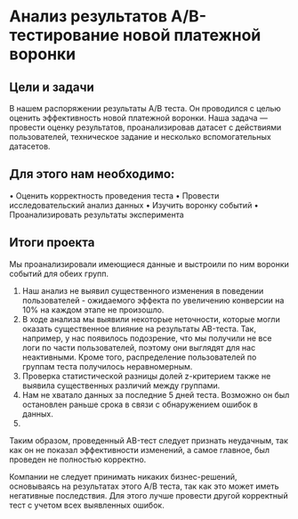 # Анализ результатов A/B-тестирование новой платежной воронки
## Цели и задачи
В нашем распоряжении результаты A/B теста. Он проводился с целью оценить эффективность новой платежной воронки. Наша задача — провести оценку результатов, проанализировав датасет с действиями пользователей, техническое задание и несколько вспомогательных датасетов.

## Для этого нам необходимо:
• Оценить корректность проведения теста
• Провести исследовательский анализ данных
• Изучить воронку событий
• Проанализировать результаты эксперимента

## Итоги проекта
Мы проанализировали имеющиеся данные и выстроили по ним воронки событий для обеих групп.

1. Наш анализ не выявил существенного изменения в поведении пользователей - ожидаемого эффекта по увеличению конверсии на 10% на каждом этапе не произошло.
2. В ходе анализа мы выявили некоторые неточности, которые могли оказать существенное влияние на результаты AB-теста. Так, например, у нас появилось подозрение, что мы получили не все логи по части пользователей, поэтому они выглядят для нас неактивными. Кроме того, распределение пользователей по группам теста получилось неравномерным.
3. Проверка статистической разницы долей z-критерием также не выявила существенных различий между группами.
4. Нам не хватало данных за последние 5 дней теста. Возможно он был остановлен раньше срока в связи с обнаружением ошибок в данных.
5. 
Таким образом, проведенный AB-тест следует признать неудачным, так как он не показал эффективности изменений, а самое главное, был проведен не полностью корректно.

Компании не следует принимать никаких бизнес-решений, основываясь на результатах этого A/B теста, так как это может иметь негативные последствия. Для этого лучше провести другой корректный тест с учетом всех выявленных ошибок.
